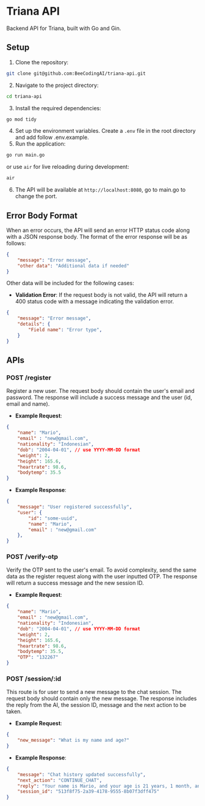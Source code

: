 # Triana API
Backend API for Triana, built with Go and Gin.

## Setup
1. Clone the repository:
```bash
git clone git@github.com:BeeCodingAI/triana-api.git
```
2. Navigate to the project directory:
```bash
cd triana-api
```
3. Install the required dependencies:
```bash
go mod tidy
```
4. Set up the environment variables. Create a `.env` file in the root directory and add follow .env.example.
5. Run the application:
```bash
go run main.go
```
or use `air` for live reloading during development:
```bash
air
```
6. The API will be available at `http://localhost:8080`, go to main.go to change the port.

## Error Body Format
When an error occurs, the API will send an error HTTP status code along with a JSON response body. The format of the error response will be as follows:
```json
{
    "message": "Error message",
    "other data": "Additional data if needed"
}
```
Other data will be included for the following cases:
- **Validation Error**: If the request body is not valid, the API will return a 400 status code with a message indicating the validation error.
```json
{
    "message": "Error message",
    "details": {
        "Field name": "Error type",
    }
}
```

## APIs
### **POST** /register
Register a new user. The request body should contain the user's email and password. The response will include a success message and the user (id, email and name).
- **Example Request**:
```json
{
    "name": "Mario",
    "email" : "new@gmail.com",
    "nationality": "Indonesian",
    "dob": "2004-04-01", // use YYYY-MM-DD format
    "weight": 2,
    "height": 165.6,
    "heartrate": 98.6,
    "bodytemp": 35.5
}
```

- **Example Response**:
```json
{
    "message": "User registered successfully",
    "user": {
        "id": "some-uuid",
        "name": "Mario",
        "email" : "new@gmail.com"
    },
}
```

### **POST** /verify-otp
Verify the OTP sent to the user's email. To avoid complexity, send the same data as the register request along with the user inputted OTP. The response will return a success message and the new session ID.
- **Example Request**:
```json
{
    "name": "Mario",
    "email" : "new@gmail.com",
    "nationality": "Indonesian",
    "dob": "2004-04-01", // use YYYY-MM-DD format
    "weight": 2,
    "height": 165.6,
    "heartrate": 98.6,
    "bodytemp": 35.5,
    "OTP": "132267"
}
```

### **POST** /session/:id
This route is for user to send a new message to the chat session. The request body should contain only the new message. The response includes the reply from the AI, the session ID, message and the next action to be taken.
- **Example Request**:
```json
{
    "new_message": "What is my name and age?"
}
```
- **Example Response**:
```json
{
    "message": "Chat history updated successfully",
    "next_action": "CONTINUE_CHAT",
    "reply": "Your name is Mario, and your age is 21 years, 1 month, and 3 days.\n",
    "session_id": "513f8f75-2a39-4178-9555-8b07f3dff475"
}
```